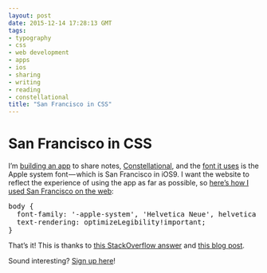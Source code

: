 ```yaml
---
layout: post
date: 2015-12-14 17:28:13 GMT
tags:
- typography
- css
- web development
- apps
- ios
- sharing
- writing
- reading
- constellational
title: "San Francisco in CSS"
---
```

# San Francisco in CSS

<p>I’m <a href="http://github.com/constellational">building an app</a> to share notes, <a href="http://constellational.com/">Constellational</a>, and the <a href="http://arpith.co/post/133803823587/san-francisco-in-react-native">font it uses</a> is the Apple system font — which is San Francisco in iOS9. I want the website to reflect the experience of using the app as far as possible, so <a href="https://github.com/constellational/web/commit/cd7d74f214cd5b0ddabffe73bc1a4e1cb28306c9">here’s how I used San Francisco on the web</a>:</p><pre>body {<br> &nbsp;font-family: '-apple-system', 'Helvetica Neue', helvetica , sans!important;<br> &nbsp;text-rendering: optimizeLegibility!important;<br>}</pre><p>That’s it! This is thanks to <a href="http://stackoverflow.com/questions/32660748/how-to-use-apples-new-san-francisco-font-on-a-webpage">this StackOverflow answer</a> and <a href="http://furbo.org/2015/07/09/i-left-my-system-fonts-in-san-francisco/">this blog post</a>.</p><p>Sound interesting? <a href="http://eepurl.com/bHN6Mf">Sign up here</a>!</p>